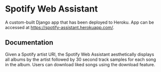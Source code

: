 # Spotify Web Assistant

A custom-built Django app that has been deployed to Heroku. App can be accessed at https://spotify-assistant.herokuapp.com/.

## Documentation

Given a Spotify artist URI, the Spotify Web Assistant aesthetically displays all albums by the artist followed by 30 second track samples for each song in the album. Users can download liked songs using the download feature.

